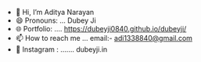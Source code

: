 - 👋 Hi, I’m Aditya Narayan
- 😄 Pronouns: ... Dubey Ji
- 🌐 Portfolio: ....  https://dubeyji0840.github.io/dubeyji/
- 📫 How to reach me ... email:- adi1338840@gmail.com
- 🔎 Instagram : ....... dubeyji.in
  

